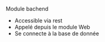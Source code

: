 Module bachend 
 - Accessible via rest
 - Appelé depuis le module Web
 - Se connecte à la base de donnée

